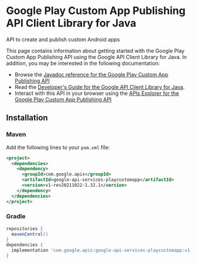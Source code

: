# Google Play Custom App Publishing API Client Library for Java

API to create and publish custom Android apps

This page contains information about getting started with the Google Play Custom App Publishing API
using the Google API Client Library for Java. In addition, you may be interested
in the following documentation:

* Browse the [Javadoc reference for the Google Play Custom App Publishing API][javadoc]
* Read the [Developer's Guide for the Google API Client Library for Java][google-api-client].
* Interact with this API in your browser using the [APIs Explorer for the Google Play Custom App Publishing API][api-explorer]

## Installation

### Maven

Add the following lines to your `pom.xml` file:

```xml
<project>
  <dependencies>
    <dependency>
      <groupId>com.google.apis</groupId>
      <artifactId>google-api-services-playcustomapp</artifactId>
      <version>v1-rev20211022-1.32.1</version>
    </dependency>
  </dependencies>
</project>
```

### Gradle

```gradle
repositories {
  mavenCentral()
}
dependencies {
  implementation 'com.google.apis:google-api-services-playcustomapp:v1-rev20211022-1.32.1'
}
```

[javadoc]: https://googleapis.dev/java/google-api-services-playcustomapp/latest/index.html
[google-api-client]: https://github.com/googleapis/google-api-java-client/
[api-explorer]: https://developers.google.com/apis-explorer/#p/playcustomapp/v1/
